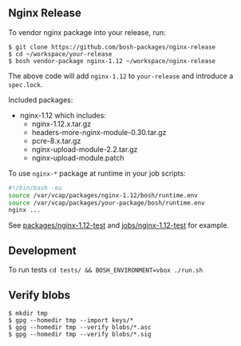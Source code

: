 ## Nginx Release

To vendor nginx package into your release, run:

```
$ git clone https://github.com/bosh-packages/nginx-release
$ cd ~/workspace/your-release
$ bosh vendor-package nginx-1.12 ~/workspace/nginx-release
```

The above code will add `nginx-1.12` to `your-release` and introduce a `spec.lock`.

Included packages:

- nginx-1.12 which includes:
	- nginx-1.12.x.tar.gz
	- headers-more-nginx-module-0.30.tar.gz
	- pcre-8.x.tar.gz
	- nginx-upload-module-2.2.tar.gz
	- nginx-upload-module.patch

To use `nginx-*` package at runtime in your job scripts:

```bash
#!/bin/bash -eu
source /var/vcap/packages/nginx-1.12/bosh/runtime.env
source /var/vcap/packages/your-package/bosh/runtime.env
nginx ...
```

See [packages/nginx-1.12-test](packages/nginx-1.12-test) and [jobs/nginx-1.12-test](jobs/nginx-1.12-test) for example.

## Development

To run tests `cd tests/ && BOSH_ENVIRONMENT=vbox ./run.sh`

## Verify blobs

```
$ mkdir tmp
$ gpg --homedir tmp --import keys/*
$ gpg --homedir tmp --verify blobs/*.asc
$ gpg --homedir tmp --verify blobs/*.sig
```
